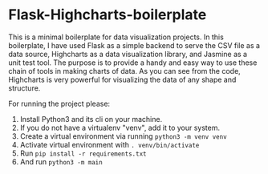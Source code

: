 
# Flask-Highcharts-boilerplate
This is a minimal boilerplate for data visualization projects. In this boilerplate, I have used Flask as a simple backend to serve the CSV file as a data source, Highcharts as a data visualization library, and Jasmine as a unit test tool. The purpose is to provide a handy and easy way to use these chain of tools in making charts of data. As you can see from the code, Highcharts is very powerful for visualizing the data of any shape and structure.


For running the project please:

1. Install Python3 and its cli on your machine.
2. If you do not have a virtualenv "venv", add it to your system.
3. Create a virtual environment via running `python3 -m venv venv`
4. Activate virtual environment with `. venv/bin/activate`
5. Run `pip install -r requirements.txt`
6. And run `python3 -m main`
